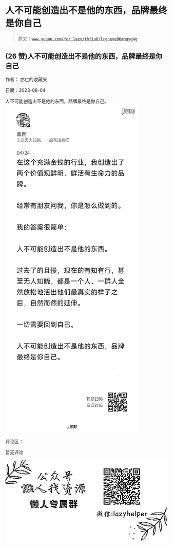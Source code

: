 # 人不可能创造出不是他的东西，品牌最终是你自己

> 原文：[`www.yuque.com/for_lazy/thfiu8/lrgneve96mhqyg4g`](https://www.yuque.com/for_lazy/thfiu8/lrgneve96mhqyg4g)



## (26 赞)人不可能创造出不是他的东西，品牌最终是你自己 

作者： 亦仁的收藏夹 

日期：2023-08-04 

人不可能创造出不是他的东西，品牌最终是你自己。![](img/c2b194aaedb0b2b3bccad6738b7b6040.png)  

评论区： 

暂无评论 

![](img/894d30a529e7c37bcd3392323c99941c.png)  